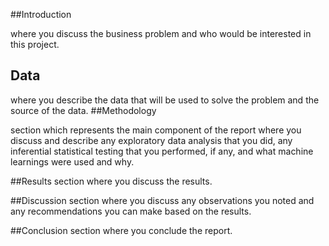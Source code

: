 ##Introduction

 where you discuss the business problem and who would be interested in this project.

## Data

 where you describe the data that will be used to solve the problem and the source of the data.
##Methodology 

section which represents the main component of the report where you discuss and describe any exploratory data analysis that you did, any inferential statistical testing that you performed, if any, and what machine learnings were used and why.

##Results 
section where you discuss the results.

##Discussion 
section where you discuss any observations you noted and any recommendations you can make based on the results.

##Conclusion
 section where you conclude the report.